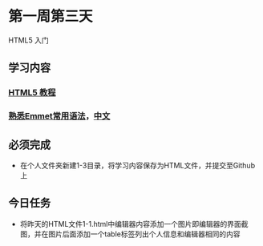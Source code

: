 # 第一周第三天
HTML5 入门

## 学习内容
### [HTML5 教程](https://www.runoob.com/html/html5-intro.html)
### [熟悉Emmet常用语法](https://docs.emmet.io/abbreviations/syntax/)，[中文](http://yanxyz.github.io/emmet-docs/abbreviations/syntax/)

## 必须完成
* 在个人文件夹新建1-3目录，将学习内容保存为HTML文件，并提交至Github上

## 今日任务
* 将昨天的HTML文件1-1.html中编辑器内容添加一个图片即编辑器的界面截图，并在图片后面添加一个table标签列出个人信息和编辑器相同的内容
